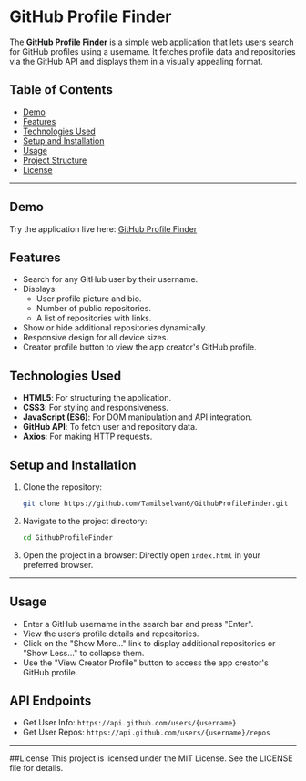 # GitHub Profile Finder

The **GitHub Profile Finder** is a simple web application that lets users search for GitHub profiles using a username. It fetches profile data and repositories via the GitHub API and displays them in a visually appealing format.

## Table of Contents

- [Demo](#demo)
- [Features](#features)
- [Technologies Used](#technologies-used)
- [Setup and Installation](#setup-and-installation)
- [Usage](#usage)
- [Project Structure](#project-structure)
- [License](#license)

---

## Demo

Try the application live here: [GitHub Profile Finder](https://tamilselvan6.github.io/GithubProfileFinder/)

## Features

- Search for any GitHub user by their username.
- Displays:
  - User profile picture and bio.
  - Number of public repositories.
  - A list of repositories with links.
- Show or hide additional repositories dynamically.
- Responsive design for all device sizes.
- Creator profile button to view the app creator's GitHub profile.

## Technologies Used

- **HTML5**: For structuring the application.
- **CSS3**: For styling and responsiveness.
- **JavaScript (ES6)**: For DOM manipulation and API integration.
- **GitHub API**: To fetch user and repository data.
- **Axios**: For making HTTP requests.

## Setup and Installation

1. Clone the repository:
   ```bash
   git clone https://github.com/Tamilselvan6/GithubProfileFinder.git
   ```
2. Navigate to the project directory:
   ```bash
   cd GithubProfileFinder
   ```
3. Open the project in a browser: Directly open `index.html` in your preferred browser.

---

## Usage
- Enter a GitHub username in the search bar and press "Enter".
- View the user’s profile details and repositories.
- Click on the "Show More..." link to display additional repositories or "Show Less..." to collapse them.
- Use the "View Creator Profile" button to access the app creator's GitHub profile.

## API Endpoints
- Get User Info: `https://api.github.com/users/{username}`
- Get User Repos: `https://api.github.com/users/{username}/repos`

---

##License
This project is licensed under the MIT License. See the LICENSE file for details.
